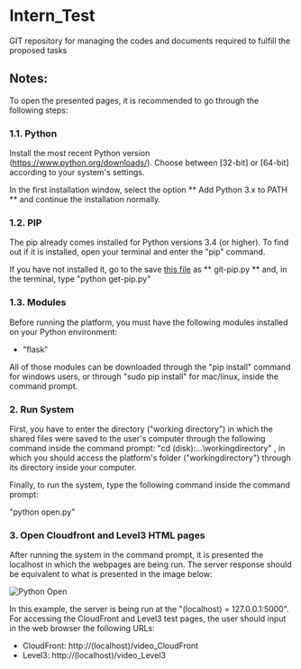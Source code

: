 # Intern_Test
GIT repository for managing the codes and documents required to fulfill the proposed tasks

## Notes:
To open the presented pages, it is recommended to go through the following steps:

### 1.1. Python
Install the most recent Python version (https://www.python.org/downloads/). Choose between [32-bit] or [64-bit] according to your system's settings.

In the first installation window, select the option ** Add Python 3.x to PATH ** and continue the installation normally.

### 1.2. PIP
The pip already comes installed for Python versions 3.4 (or higher).
To find out if it is installed, open your terminal and enter the "pip" command.

If you have not installed it, go to the save [this file](https://bootstrap.pypa.io/get-pip.py) as ** git-pip.py ** and, in the terminal, type "python get-pip.py"

### 1.3. Modules
Before running the platform, you must have the following modules installed on your Python environment:

- "flask"

All of those modules can be downloaded through the "pip install" command for windows users, or through "sudo pip install" for mac/linux, inside the command prompt.

### 2. Run System
First, you have to enter the directory ("working directory") in which the shared files were saved to the user's computer through the following command inside the command prompt:
"cd (disk):\...\workingdirectory" ,  in which you should access the platform's folder ("workingdirectory") through its directory inside your computer.

Finally, to run the system, type the following command inside the command prompt:

"python open.py"

### 3. Open Cloudfront and Level3 HTML pages
After running the system in the command prompt, it is presented the localhost in which the webpages are being run. The server response should be equivalent to what is presented in the image below:

![Python Open](https://github.com/henriquewills/Intern_Test/tree/main/images/Python_Open.jpg)

In this example, the server is being run at the "(localhost) = 127.0.0.1:5000". For accessing the CloudFront and Level3 test pages, the user should input in the web browser the following URLs:

- CloudFront: http://(localhost)/video_CloudFront
- Level3: http://(localhost)/video_Level3
